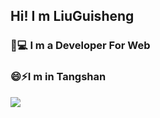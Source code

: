 ## Hi! I m LiuGuisheng
### 🤔💻  I m a Developer For Web
### 😄⚡I m in Tangshan

![](https://github-readme-stats.vercel.app/api?username=qisi007)


